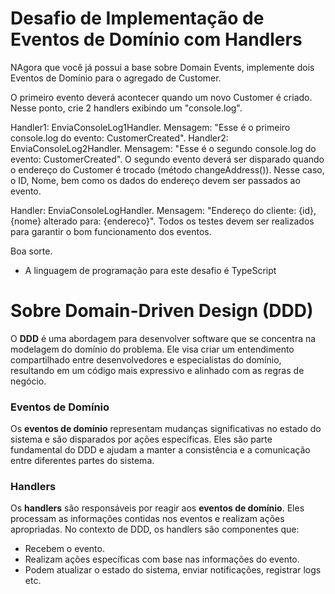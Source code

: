 # Desafio de Implementação de Eventos de Domínio com Handlers

NAgora que você já possui a base sobre Domain Events, implemente dois Eventos de Domínio para o agregado de Customer.

O primeiro evento deverá acontecer quando um novo Customer é criado. Nesse ponto, crie 2 handlers exibindo um "console.log". 

Handler1: EnviaConsoleLog1Handler. Mensagem: "Esse é o primeiro console.log do evento: CustomerCreated".
Handler2: EnviaConsoleLog2Handler. Mensagem: "Esse é o segundo console.log do evento: CustomerCreated". 
O segundo evento deverá ser disparado quando o endereço do Customer é trocado (método changeAddress()). Nesse caso, o ID, Nome, bem como os dados do endereço devem ser passados ao evento.

Handler: EnviaConsoleLogHandler. Mensagem: "Endereço do cliente: {id}, {nome} alterado para: {endereco}".
Todos os testes devem ser realizados para garantir o bom funcionamento dos eventos.

Boa sorte.

* A linguagem de programação para este desafio é TypeScript

# Sobre Domain-Driven Design (DDD)

O **DDD** é uma abordagem para desenvolver software que se concentra na modelagem do domínio do problema. Ele visa criar um entendimento compartilhado entre desenvolvedores e especialistas do domínio, resultando em um código mais expressivo e alinhado com as regras de negócio.

### Eventos de Domínio

Os **eventos de domínio** representam mudanças significativas no estado do sistema e são disparados por ações específicas. Eles são parte fundamental do DDD e ajudam a manter a consistência e a comunicação entre diferentes partes do sistema.

### Handlers

Os **handlers** são responsáveis por reagir aos **eventos de domínio**. Eles processam as informações contidas nos eventos e realizam ações apropriadas. No contexto de DDD, os handlers são componentes que:

- Recebem o evento.
- Realizam ações específicas com base nas informações do evento.
- Podem atualizar o estado do sistema, enviar notificações, registrar logs etc.